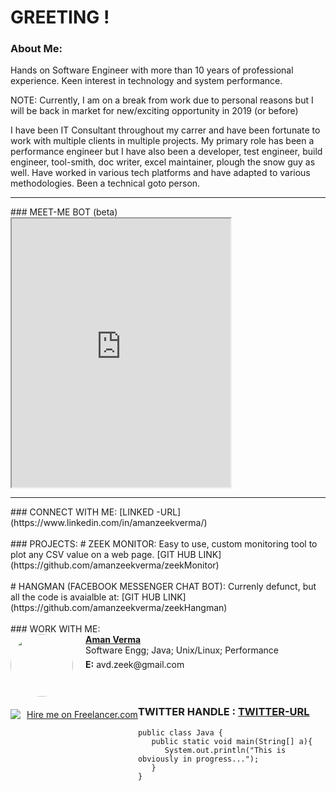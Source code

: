 # GREETING !
### About Me:
Hands on Software Engineer with more than 10 years of professional experience. Keen interest in technology and system performance.

NOTE: Currently, I am on a break from work due to personal reasons but I will be back in market for new/exciting opportunity in 2019 (or before)

I have been IT Consultant throughout my carrer and have been fortunate to work with multiple clients in multiple projects. My primary role has been a performance engineer but I have also been a developer, test engineer, build engineer, tool-smith, doc writer, excel maintainer, plough the snow guy as well. Have worked in various tech platforms and have adapted to various methodologies. Been a technical goto person.

<hr>
### MEET-ME BOT (beta)
<br>
   <iframe
    allow="microphone;"
    width="350"
    height="430"
    src="https://console.dialogflow.com/api-client/demo/embedded/6f1d5530-c572-4c8a-a0ed-2338b3723ebe">
</iframe>
<hr>
### CONNECT WITH ME: [LINKED -URL](https://www.linkedin.com/in/amanzeekverma/)
<br><br>
### PROJECTS:
# ZEEK MONITOR:
Easy to use, custom monitoring tool to plot any CSV value on a web page.
[GIT HUB LINK](https://github.com/amanzeekverma/zeekMonitor)
<br><br>
# HANGMAN (FACEBOOK MESSENGER CHAT BOT):
Currenly defunct, but all the code is avaialble at:
[GIT HUB LINK](https://github.com/amanzeekverma/zeekHangman)
<br><br>
### WORK WITH ME:
<div>
    <a href="https://www.freelancer.com/affiliates/email/16436893/"><img src="https://cdn6.f-cdn.com/ppic/82591344/logo/16436893/profile_logo_16436893.jpg" style="float: left; margin-right: 20px; margin-bottom:10px; width:100px; max-height: 100px; border-radius: 50%;"></a>
    <div style="min-height:40px;">
        <a style="text-decoration: underline; font-weight: bold;" href="https://www.freelancer.com/affiliates/email/16436893/">Aman Verma</a>
        <p style="margin: 0;margin-bottom: 6px; white-space: nowrap;overflow: hidden">Software Engg; Java; Unix/Linux; Performance</p>      
        <p style="margin: 0;"><strong>E:</strong> avd.zeek@gmail.com</p>
    </div>
    <img src="https://www.freelancer.com/static/css/images/landingpage/hireme-widget-builder/fl-bird-icon.png" style="clear:left;float:left;margin: 10px 0;">
    <a href="https://www.freelancer.com/affiliates/email/16436893/" style="display: block;text-decoration: underline;margin: 10px 0 10px 10px;vertical-align: middle;height: 21px;float: left">Hire me on Freelancer.com</a>
    <img src="//t.flnwdgt.com/1px.gif?username=avDZeeK&amp;en=externalHireme&amp;method=img&amp;label=hiremeEmailImpression&amp;ip=96.252.59.246&amp;type=emailSignature" alt="" style="float:left;">
</div>

<br>
<br>

### TWITTER HANDLE : [TWITTER-URL](https://twitter.com/aman_zeek_verma)

```
public class Java {
   public static void main(String[] a){
      System.out.println("This is obviously in progress...");
   }
}
```


